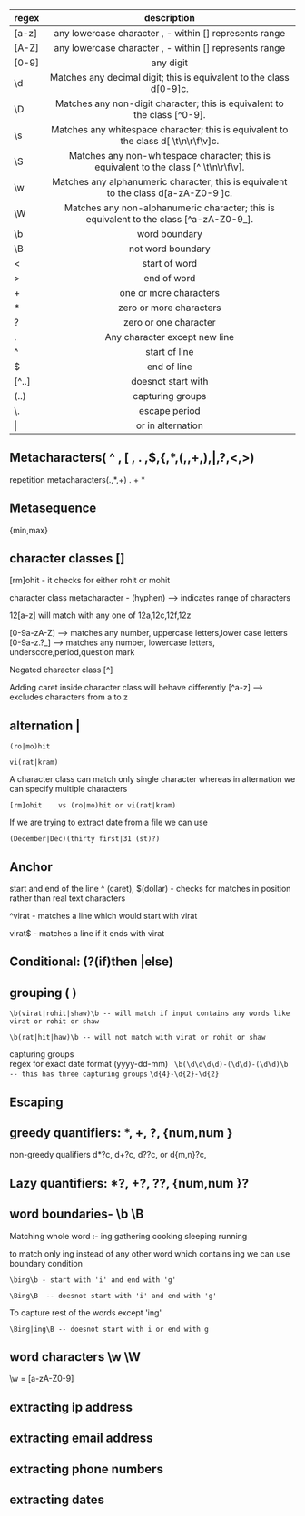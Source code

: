 
| regex     |  description        |
| ------------- |:-------------:|
| [a-z] | any lowercase character , - within  [] represents range  |
| [A-Z] | any lowercase character  , - within  [] represents range |
| [0-9] | any digit  |
|\d | Matches any decimal digit; this is equivalent to the class d[0-9]c. |
|\D | Matches any non-digit character; this is equivalent to the class [^0-9]. |
|\s | Matches any whitespace character; this is equivalent to the class d[ \t\n\r\f\v]c. |
|\S | Matches any non-whitespace character; this is equivalent to the class [^ \t\n\r\f\v]. |
|\w | Matches any alphanumeric character; this is equivalent to the class d[a-zA-Z0-9 ]c. |
|\W | Matches any non-alphanumeric character; this is equivalent to the class [^a-zA-Z0-9_]. |
|\b| word boundary |
|\B| not word boundary |
| \< | start of word |
| \> | end of word |
| + | one or more characters |
| * | zero or more characters |
| ? | zero or one character |
| . | Any character except new line  |
| ^  | start of line  |
| $ | end of line  |
| [^..]  | doesnot start with   |
| (..) | capturing groups |
| \\. | escape period |
| \| | or in alternation |

Metacharacters( ^ , [  , . ,$,{,*,(,\,+,),|,?,<,>)
---

repetition metacharacters(.,*,+)
.
+
*

Metasequence
---
{min,max}


character classes []
---
[rm]ohit - it checks for either rohit or mohit

character class metacharacter - (hyphen) --> indicates range of characters

12[a-z] will match with any one of 12a,12c,12f,12z

[0-9a-zA-Z] --> matches any number, uppercase letters,lower case letters  
[0-9a-z.?_] --> matches any number, lowercase letters, underscore,period,question mark

Negated character class [^]

Adding caret inside character class will behave differently
[^a-z] --> excludes characters from a to z


alternation |
---

```(ro|mo)hit```

```vi(rat|kram)```

A character class can match only single character whereas in alternation we can specify multiple characters  

```[rm]ohit    vs (ro|mo)hit or vi(rat|kram)```


If we are trying to extract date from a file we can use   

```(December|Dec)(thirty first|31 (st)?)```
 
Anchor
---
start and end of the line
^ (caret), $(dollar) - checks for matches in position rather than real text characters

^virat - matches a line which would start with virat

virat$ - matches  a line if it ends with virat

Conditional: (?(if)then |else)
---

grouping ( )
---

```\b(virat|rohit|shaw)\b -- will match if input contains any words like virat or rohit or shaw ```

```\b(rat|hit|haw)\b -- will not match with virat or rohit or shaw```

capturing groups  
regex for exact date format (yyyy-dd-mm)
``` \b(\d\d\d\d)-(\d\d)-(\d\d)\b    -- this has three capturing groups```
``` \d{4}-\d{2}-\d{2} ```


Escaping
---
 
 
greedy quantifiers: *, +, ?, {num,num }
---


non-greedy qualifiers d*?c, d+?c, d??c, or d{m,n}?c,

Lazy quantifiers: *?, +?, ??, {num,num }?
---


word boundaries- \b  \B
---
Matching whole word  :-  ing gathering cooking sleeping running   

to match only ing instead of any other word which contains ing we can use boundary condition

```\bing\b - start with 'i' and end with 'g'  ```

```\Bing\B  -- doesnot start with 'i' and end with 'g'  ```

To capture rest of the words except 'ing'  

```\Bing|ing\B -- doesnot start with i or end with g```


word characters \w \W
---
\w = [a-zA-Z0-9]

extracting ip address
---

extracting email address
---


extracting phone numbers
---

extracting dates
---
